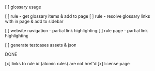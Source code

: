[ ] glossary usage

[ ] rule - get glossary items & add to page
[ ] rule - resolve glossary links with in page & add to sidebar

[ ] website navigation - partial link highlighting
[ ] rule page - partial link highlighting

[ ] generate testcases assets & json


DONE

[x] links to rule id (atomic rules) are not href'd
[x] license page